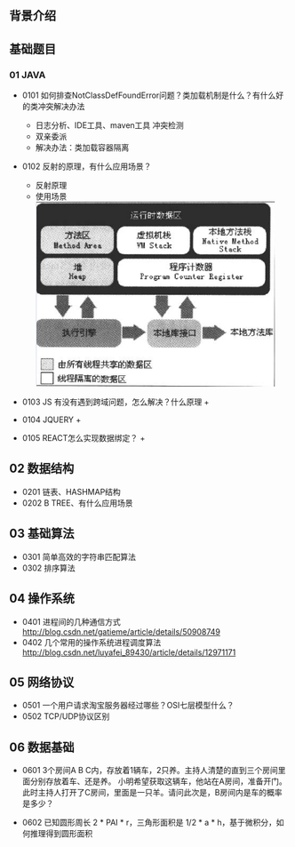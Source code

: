 ## 背景介绍

## 基础题目

### 01 JAVA
 - 0101 如何排查NotClassDefFoundError问题？类加载机制是什么？有什么好的类冲突解决办法
    + 日志分析、IDE工具、maven工具 冲突检测
    + 双亲委派
    + 解决办法：类加载容器隔离 
    
 - 0102 反射的原理，有什么应用场景？
    + 反射原理
    + 使用场景
    ![avatar](jvmmemory.png)
 
 - 0103 JS 有没有遇到跨域问题，怎么解决？什么原理
    +
     
 - 0104 JQUERY
    + 
    
 - 0105 REACT怎么实现数据绑定？
    + 
    
## 02 数据结构
 - 0201 链表、HASHMAP结构
 - 0202 B TREE、有什么应用场景

## 03 基础算法
 - 0301 简单高效的字符串匹配算法
 - 0302 排序算法
 
## 04 操作系统
 - 0401 进程间的几种通信方式
 http://blog.csdn.net/gatieme/article/details/50908749
 - 0402 几个常用的操作系统进程调度算法
 http://blog.csdn.net/luyafei_89430/article/details/12971171
 
## 05 网络协议
 - 0501 一个用户请求淘宝服务器经过哪些？OSI七层模型什么？
 - 0502 TCP/UDP协议区别
 
## 06 数据基础
 - 0601 3个房间A B C内，存放着1辆车，2只养。主持人清楚的直到三个房间里面分别存放着车、还是养。
 小明希望获取这辆车，他站在A房间，准备开门。此时主持人打开了C房间，里面是一只羊。请问此次是，B房间内是车的概率是多少？
 
 - 0602 已知圆形周长 2 * PAI * r，三角形面积是 1/2 * a * h，基于微积分，如何推理得到圆形面积